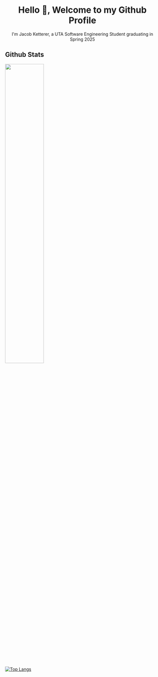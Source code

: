 <h1 align="center">Hello 👋, Welcome to my Github Profile</h1>
<p align="center">I'm Jacob Ketterer, a UTA Software Engineering Student graduating in Spring 2025</p>

<h2>Github Stats</h2>
<a href="https://github.com/jketterer02"><img width="50%" src="https://github-readme-stats-five-ivory-45.vercel.app/api?username=jketterer02&theme=prussian&show_icons=true"></a>

[![Top Langs](https://github-readme-stats.vercel.app/api/top-langs/?username=jketterer02&layout=compact&theme=prussian)](https://github.com/jketterer02)


